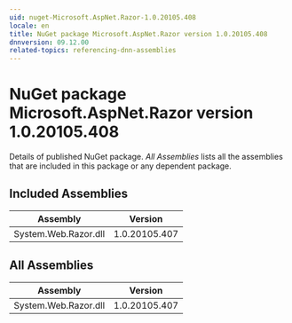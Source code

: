 ```yaml
---
uid: nuget-Microsoft.AspNet.Razor-1.0.20105.408
locale: en
title: NuGet package Microsoft.AspNet.Razor version 1.0.20105.408
dnnversion: 09.12.00
related-topics: referencing-dnn-assemblies
---
```


# NuGet package Microsoft.AspNet.Razor version 1.0.20105.408
Details of published NuGet package.
*All Assemblies* lists all the assemblies that are included in this package or any dependent package.

## Included Assemblies

|Assembly|Version|
|---|---|
|System.Web.Razor.dll|1.0.20105.407|

## All Assemblies

|Assembly|Version|
|---|---|
|System.Web.Razor.dll|1.0.20105.407|

